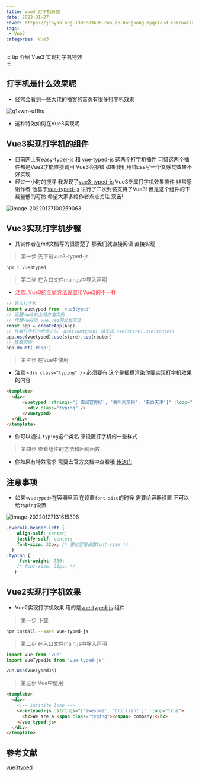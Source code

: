 ```yaml
---
title: Vue3 打字机特效
date: 2022-01-27
cover: https://jinyanlong-1305883696.cos.ap-hongkong.myqcloud.com/wallhaven-e7ro2o.jpg
tags:
 - Vue3
categories: Vue3
---
```


::: tip 介绍
Vue3 实现打字机特效<br>
:::

<!-- more -->

## 打字机是什么效果呢

* 经常会看到一些大佬的播客的首页有很多打字机效果

![q1swm-uf1hs](https://jinyanlong-1305883696.cos.ap-hongkong.myqcloud.com/q1swm-uf1hs.gif)

* 这种特效如何在Vue3实现呢

## Vue3实现打字机的组件

* 目前网上有[easy-typer-js](https://redqueen.gitee.io/typer/#%E4%B8%80%E3%80%81%E6%95%88%E6%9E%9C%E5%B1%95%E7%A4%BA) 和 [vue-typed-js](https://github.com/Orlandster/vue-typed-js) 这两个打字机插件 可惜这两个插件都是Vue2才能直接调用 Vue3会报错 如果我们用纯css写一个又感觉效果不好实现 
* 经过一小时的搜寻 我发现了[vue3-typed-js](https://github.com/Verdicts-ye/vue3-typed-js) Vue3专属打字机效果插件 非常感谢作者 他基于[vue-typed-js](https://github.com/Orlandster/vue-typed-js) 进行了二次封装支持了Vue3! 但是这个组件的下载量低的可怜 希望大家多给作者点点关注 双击!

![image-20220127100259063](https://jinyanlong-1305883696.cos.ap-hongkong.myqcloud.com/image-20220127100259063.png)

## Vue3实现打字机步骤

* 其实作者在md文档写的很清楚了 那我们就直接阅读 直接实现

> 第一步 先下载vue3-typed-js

```bash
npm i vue3typed
```

> 第二步 在入口文件main.js中导入声明

* <font color =#ff3040>注意: Vue3的全局方法设置和Vue2的不一样</font>

```javascript
// 导入打字机
import vuetyped from 'vue3typed'
// 设置Vue3的全局方法实例
// 代替Vue2的 Vue.use的全局方法
const app = createApp(App)
// 挂载打字机的全局方法 .use(vuetyped) 请无视.use(store).use(router)
app.use(vuetyped).use(store).use(router)
// 挂载实例
app.mount('#app')
```

> 第三步 在Vue中使用

* 注意 `<div class="typing" />` 必须要有 这个是插槽渲染你要实现打字机效果的内容

```html
<template>
  <div>
      <vuetyped :strings="['面试官你好', '我叫刘凯利', '来自天津']" :loop="true" :smart-backspace="true">
        <div class="typing" />
      </vuetyped>
  </div>
</template>
```

* 你可以通过 `typing`这个类名 来设置打字机的一些样式

> 第四步 查看组件的方法和回调函数

* 你如果有特殊需求 需要去官方文档中查看哦 [传送门](https://github.com/Verdicts-ye/vue3-typed-js#properties)

## 注意事项

* 如果`<vuetyped>`在容器里面 在设置`font-size`的时候 需要给容器设置 不可以给`typing`设置

![image-20220127131615396](https://jinyanlong-1305883696.cos.ap-hongkong.myqcloud.com/image-20220127131615396.png)

```css
.overall-header-left {
    align-self: center;
    justify-self: center;
    font-size: 32px; /* 要给容器设置font-size */
  }
.typing {
     font-weight: 700;
    /* font-size: 32px; */
   }
```

## Vue2实现打字机效果

* Vue2实现打字机效果 用的是[vue-typed-js](https://github.com/Orlandster/vue-typed-js#vue-typed-js) 组件 

> 第一步 下载

```bash
npm install --save vue-typed-js
```

> 第二步 在入口文件main.js中导入声明

```js
import Vue from 'vue'
import VueTypedJs from 'vue-typed-js'

Vue.use(VueTypedJs)
```

> 第三步 Vue中使用

```html
<template>
  <div>
	<!-- infinite loop -->
    <vue-typed-js :strings="['awesome', 'brilliant']" :loop="true">
      <h2>We are a <span class="typing"></span> company!</h2>
    </vue-typed-js>
  </div>
</template>
```

## 参考文献

[vue3typed](https://github.com/Verdicts-ye/vue3-typed-js)

